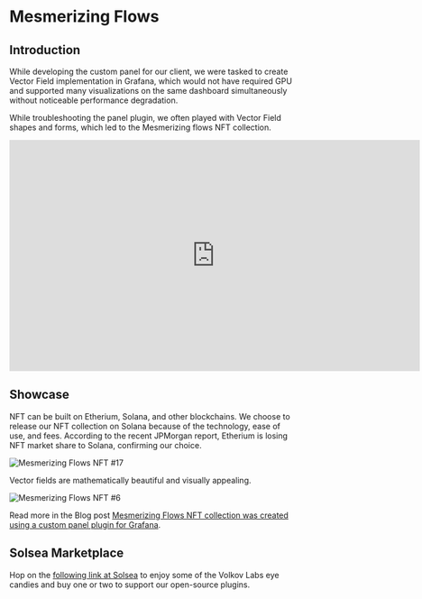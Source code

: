 # Mesmerizing Flows

## Introduction

While developing the custom panel for our client, we were tasked to create Vector Field implementation in Grafana, which would not have required GPU and supported many visualizations on the same dashboard simultaneously without noticeable performance degradation.

While troubleshooting the panel plugin, we often played with Vector Field shapes and forms, which led to the Mesmerizing flows NFT collection.

<iframe width="728" height="410" src="https://www.youtube.com/embed/ekzJBQ1LRbY" title="YouTube video player" frameborder="0" allow="accelerometer; autoplay; clipboard-write; encrypted-media; gyroscope; picture-in-picture" allowfullscreen></iframe>

## Showcase

NFT can be built on Etherium, Solana, and other blockchains. We choose to release our NFT collection on Solana because of the technology, ease of use, and fees. According to the recent JPMorgan report, Etherium is losing NFT market share to Solana, confirming our choice.

![Mesmerizing Flows NFT #17](/img/mesmerizing-flows/17.gif)

Vector fields are mathematically beautiful and visually appealing.

![Mesmerizing Flows NFT #6](/img/mesmerizing-flows/6.gif)

Read more in the Blog post [Mesmerizing Flows NFT collection was created using a custom panel plugin for Grafana](https://volkovlabs.com/mesmerizing-flows-nft-collection-was-created-using-a-custom-panel-plugin-for-grafana-221e0ad16778).

## Solsea Marketplace

Hop on the [following link at Solsea](https://solsea.io/collection/61ce604b558d7a2f0b8ecacc) to enjoy some of the Volkov Labs eye candies and buy one or two to support our open-source plugins.
